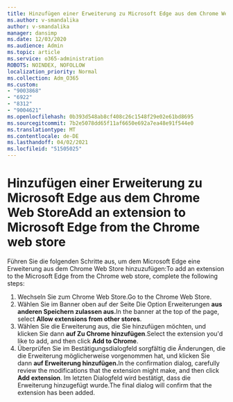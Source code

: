 ```yaml
---
title: Hinzufügen einer Erweiterung zu Microsoft Edge aus dem Chrome Web Store
ms.author: v-smandalika
author: v-smandalika
manager: dansimp
ms.date: 12/03/2020
ms.audience: Admin
ms.topic: article
ms.service: o365-administration
ROBOTS: NOINDEX, NOFOLLOW
localization_priority: Normal
ms.collection: Adm_O365
ms.custom:
- "9003868"
- "6922"
- "8312"
- "9004621"
ms.openlocfilehash: 0b393d548ab8cf408c26c1548f29e02e61bd8695
ms.sourcegitcommit: 7b2e5078dd65f11af6650e692a7ea48e91f544e0
ms.translationtype: MT
ms.contentlocale: de-DE
ms.lasthandoff: 04/02/2021
ms.locfileid: "51505025"
---
```

# <a name="add-an-extension-to-microsoft-edge-from-the-chrome-web-store"></a><span data-ttu-id="ad3ed-102">Hinzufügen einer Erweiterung zu Microsoft Edge aus dem Chrome Web Store</span><span class="sxs-lookup"><span data-stu-id="ad3ed-102">Add an extension to Microsoft Edge from the Chrome web store</span></span>

<span data-ttu-id="ad3ed-103">Führen Sie die folgenden Schritte aus, um dem Microsoft Edge eine Erweiterung aus dem Chrome Web Store hinzuzufügen:</span><span class="sxs-lookup"><span data-stu-id="ad3ed-103">To add an extension to the Microsoft Edge from the Chrome web store, complete the following steps:</span></span>

1. <span data-ttu-id="ad3ed-104">Wechseln Sie zum Chrome Web Store.</span><span class="sxs-lookup"><span data-stu-id="ad3ed-104">Go to the Chrome Web Store.</span></span>
2. <span data-ttu-id="ad3ed-105">Wählen Sie im Banner oben auf der Seite Die Option Erweiterungen **aus anderen Speichern zulassen aus.**</span><span class="sxs-lookup"><span data-stu-id="ad3ed-105">In the banner at the top of the page, select **Allow extensions from other stores**.</span></span>
3. <span data-ttu-id="ad3ed-106">Wählen Sie die Erweiterung aus, die Sie hinzufügen möchten, und klicken Sie dann **auf Zu Chrome hinzufügen**.</span><span class="sxs-lookup"><span data-stu-id="ad3ed-106">Select the extension you'd like to add, and then click **Add to Chrome**.</span></span>
4. <span data-ttu-id="ad3ed-107">Überprüfen Sie im Bestätigungsdialogfeld sorgfältig die Änderungen, die die Erweiterung möglicherweise vorgenommen hat, und klicken Sie dann **auf Erweiterung hinzufügen.**</span><span class="sxs-lookup"><span data-stu-id="ad3ed-107">In the confirmation dialog, carefully review the modifications that the extension might make, and then click **Add extension**.</span></span>
<span data-ttu-id="ad3ed-108">Im letzten Dialogfeld wird bestätigt, dass die Erweiterung hinzugefügt wurde.</span><span class="sxs-lookup"><span data-stu-id="ad3ed-108">The final dialog will confirm that the extension has been added.</span></span>